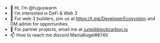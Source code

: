 - 👋 Hi, I’m @fuguswarm
- 👀 I’m interested in DeFi & Web 3
- 🌱 For web 3 builders, join us at https://t.me/DeveloperEcosystem and DM admin for opportunities.
- 💞️ For partner projects, email me at june@blockcarbon.io  
- 📫 How to reach me discord ManiaKugel#8740 

<!---
fuguswarm/fuguswarm is a ✨ special ✨ repository because its `README.md` (this file) appears on your GitHub profile.
You can click the Preview link to take a look at your changes.
--->
